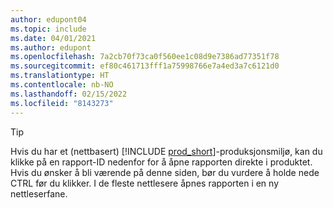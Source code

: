```yaml
---
author: edupont04
ms.topic: include
ms.date: 04/01/2021
ms.author: edupont
ms.openlocfilehash: 7a2cb70f73ca0f560ee1c08d9e7386ad77351f78
ms.sourcegitcommit: ef80c461713fff1a75998766e7a4ed3a7c6121d0
ms.translationtype: HT
ms.contentlocale: nb-NO
ms.lasthandoff: 02/15/2022
ms.locfileid: "8143273"
---
```

> [!TIP]
> Hvis du har et (nettbasert) [!INCLUDE [prod_short](prod_short.md)]-produksjonsmiljø, kan du klikke på en rapport-ID nedenfor for å åpne rapporten direkte i produktet. Hvis du ønsker å bli værende på denne siden, bør du vurdere å holde nede CTRL før du klikker. I de fleste nettlesere åpnes rapporten i en ny nettleserfane. 